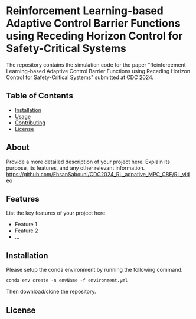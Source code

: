 # Reinforcement Learning-based Adaptive Control Barrier Functions using Receding Horizon Control for Safety-Critical Systems

The repository contains the simulation code for the paper "Reinforcement Learning-based Adaptive Control Barrier Functions using Receding Horizon Control for Safety-Critical Systems" submitted at CDC 2024.

## Table of Contents

- [Installation](#installation)
- [Usage](#usage)
- [Contributing](#contributing)
- [License](#license)

## About

Provide a more detailed description of your project here. Explain its purpose, its features, and any other relevant information.
https://github.com/EhsanSabouni/CDC2024_RL_adpative_MPC_CBF/RL_video
## Features

List the key features of your project here.

- Feature 1
- Feature 2
- ...

## Installation

Please setup the conda environment by running the following command.

```
conda env create -n envName -f environment.yml
```

Then download/clone the repository.
## License

